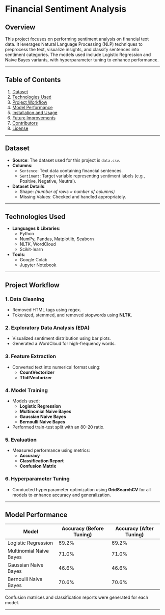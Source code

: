 # **Financial Sentiment Analysis**

## **Overview**
This project focuses on performing sentiment analysis on financial text data. It leverages Natural Language Processing (NLP) techniques to preprocess the text, visualize insights, and classify sentences into sentiment categories. The models used include Logistic Regression and Naive Bayes variants, with hyperparameter tuning to enhance performance.

---

## **Table of Contents**
1. [Dataset](#dataset)  
2. [Technologies Used](#technologies-used)  
3. [Project Workflow](#project-workflow)  
4. [Model Performance](#model-performance)  
5. [Installation and Usage](#installation-and-usage)  
6. [Future Improvements](#future-improvements)  
7. [Contributors](#contributors)  
8. [License](#license)

---

## **Dataset**
- **Source**: The dataset used for this project is `data.csv`.  
- **Columns**:  
  - `Sentence`: Text data containing financial sentences.  
  - `Sentiment`: Target variable representing sentiment labels (e.g., Positive, Negative, Neutral).  
- **Dataset Details**:  
  - Shape: _(number of rows × number of columns)_  
  - Missing Values: Checked and handled appropriately.

---

## **Technologies Used**
- **Languages & Libraries**:  
  - Python  
  - NumPy, Pandas, Matplotlib, Seaborn  
  - NLTK, WordCloud  
  - Scikit-learn  
- **Tools**:  
  - Google Colab  
  - Jupyter Notebook  

---

## **Project Workflow**

### 1. **Data Cleaning**
- Removed HTML tags using regex.
- Tokenized, stemmed, and removed stopwords using **NLTK**.

### 2. **Exploratory Data Analysis (EDA)**
- Visualized sentiment distribution using bar plots.  
- Generated a WordCloud for high-frequency words.

### 3. **Feature Extraction**
- Converted text into numerical format using:
  - **CountVectorizer**  
  - **TfidfVectorizer**

### 4. **Model Training**
- Models used:  
  - **Logistic Regression**  
  - **Multinomial Naive Bayes**  
  - **Gaussian Naive Bayes**  
  - **Bernoulli Naive Bayes**
- Performed train-test split with an 80-20 ratio.

### 5. **Evaluation**
- Measured performance using metrics:
  - **Accuracy**  
  - **Classification Report**  
  - **Confusion Matrix**

### 6. **Hyperparameter Tuning**
- Conducted hyperparameter optimization using **GridSearchCV** for all models to enhance accuracy and generalization.

---

## **Model Performance**
| Model                  | Accuracy (Before Tuning) | Accuracy (After Tuning) |
|------------------------|--------------------------|--------------------------|
| Logistic Regression    | 69.2%                   | 69.2%                   |
| Multinomial Naive Bayes| 71.0%                   | 71.0%                   |
| Gaussian Naive Bayes   | 46.6%                   | 46.6%                   |
| Bernoulli Naive Bayes  | 70.6%                   | 70.6%                   |

Confusion matrices and classification reports were generated for each model.

---

